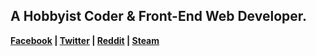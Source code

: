 ## A Hobbyist Coder & Front-End Web Developer.

**[Facebook](https://www.facebook.com/jhdcruz) | [Twitter](https://twitter.com/jhdcrux) | [Reddit](https://www.reddit.com/user/xAegir) | [Steam](https://steamcommunity.com/id/itsAEGIR/)**
